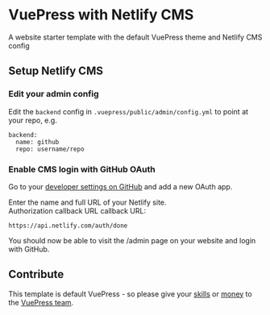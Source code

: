 # VuePress with Netlify CMS
A website starter template with the default VuePress theme and Netlify CMS config

## Setup Netlify CMS
### Edit your admin config
Edit the `backend` config in `.vuepress/public/admin/config.yml` to point at your repo, e.g.

```
backend:
  name: github
  repo: username/repo
```

### Enable CMS login with GitHub OAuth

Go to your [developer settings on GitHub](https://github.com/settings/developers) and add a new OAuth app.

Enter the name and full URL of your Netlify site.\
   Authorization callback URL callback URL:

```
https://api.netlify.com/auth/done
```
You should now be able to visit the /admin page on your website and login with GitHub.

## Contribute
This template is default VuePress - so please give your [skills](https://github.com/vuejs/vuepress) or [money](https://opencollective.com/vuepress) to the [VuePress team](https://github.com/vuejs/vuepress).
